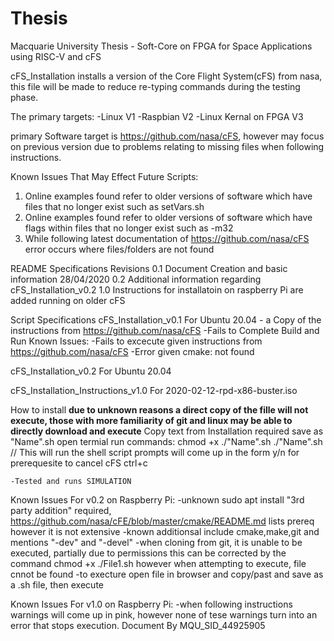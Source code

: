 # Thesis
Macquarie University Thesis - Soft-Core on FPGA for Space Applications using RISC-V and cFS


cFS_Installation
installs a version of the Core Flight System(cFS) from nasa, this file will be made to reduce re-typing commands during the testing phase. 

The primary targets:
-Linux V1
-Raspbian V2 
-Linux Kernal on FPGA V3

primary Software target is https://github.com/nasa/cFS, however may focus on previous version due to problems relating to missing files when following instructions.

Known Issues That May Effect Future Scripts:
1. Online examples found refer to older versions of software which have files that no longer exist such as setVars.sh
2. Online examples found refer to older versions of software which have flags within files that no longer exist such as -m32
3. While following latest documentation of https://github.com/nasa/cFS error occurs where files/folders are not found

README Specifications
Revisions
0.1
Document Creation and basic information 28/04/2020
0.2
Additional information regarding cFS_Installation_v0.2
1.0
Instructions for installatoin on raspberry Pi are added running on older cFS

Script Specifications
cFS_Installation_v0.1
For Ubuntu 20.04
    - a Copy of the instructions from https://github.com/nasa/cFS
    -Fails to Complete Build and Run
Known Issues:
    -Fails to excecute given instructions from https://github.com/nasa/cFS
    -Error given cmake: not found


cFS_Installation_v0.2
For Ubuntu 20.04

cFS_Installation_Instructions_v1.0
For 2020-02-12-rpd-x86-buster.iso

How to install
**due to unknown reasons a direct copy of the fille will not execute, those with more familiarity of git and linux may be able to directly download and execute**
Copy text from Installation required
save as "Name".sh
open termial
run commands:
chmod +x ./"Name".sh
./"Name".sh                     // This will run the shell script
prompts will come up in the form y/n for prerequesite
to cancel cFS ctrl+c

    -Tested and runs SIMULATION
Known Issues For v0.2 on Raspberry Pi:
    -unknown sudo apt install "3rd party addition" required, https://github.com/nasa/cFE/blob/master/cmake/README.md lists prereq however it is not extensive
    -known additionsal include cmake,make,git and mentions "-dev" and "-devel"
    -when cloning from git, it is unable to be executed, partially due to permissions this can be corrected by the command chmod    +x ./File1.sh however when attempting to execute, file cnnot be found
    -to execture open file in browser and copy/past and save as a .sh file, then execute

Known Issues For v1.0 on Raspberry Pi:
    -when following instructions warnings will come up in pink, however none of tese warnings turn into an error that stops execution.
Document By MQU_SID_44925905
